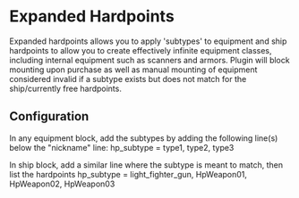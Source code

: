 # Expanded Hardpoints

Expanded hardpoints allows you to apply 'subtypes' to equipment and ship hardpoints to allow you to create effectively infinite equipment classes, including internal equipment such as scanners and armors.
Plugin will block mounting upon purchase as well as manual mounting of equipment considered invalid if a subtype exists but does not match for the ship/currently free hardpoints.
 
## Configuration

In any equipment block, add the subtypes by adding the following line(s) below the "nickname" line:
hp_subtype = type1, type2, type3

In ship block, add a similar line where the subtype is meant to match, then list the hardpoints
hp_subtype = light_fighter_gun, HpWeapon01, HpWeapon02, HpWeapon03